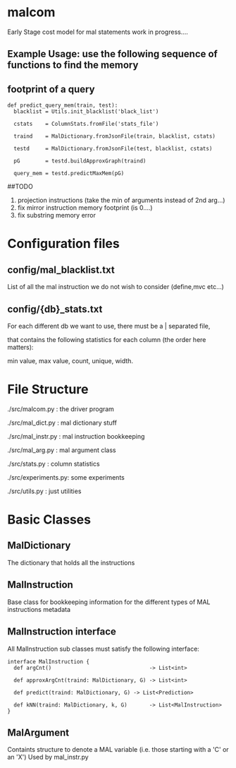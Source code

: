 # malcom
Early Stage cost model for mal statements
work in progress....

## Example Usage: use the following sequence of functions to find the memory
##   footprint of a query

```
def predict_query_mem(train, test):
  blacklist = Utils.init_blacklist('black_list')

  cstats    = ColumnStats.fromFile('stats_file')

  traind    = MalDictionary.fromJsonFile(train, blacklist, cstats)

  testd     = MalDictionary.fromJsonFile(test, blacklist, cstats)

  pG        = testd.buildApproxGraph(traind)

  query_mem = testd.predictMaxMem(pG)
```

##TODO
1. projection instructions (take the min of arguments instead of 2nd arg...)
2. fix mirror instruction memory footprint (is 0....)
3. fix substring memory error


# Configuration files

## config/mal_blacklist.txt
List of all the mal instruction we do not wish to consider (define,mvc etc...)

## config/{db}_stats.txt
For each different db we want to use, there must be a | separated file,

that contains the following statistics for each column (the order here
matters):

min value, max value, count, unique, width.

# File Structure
./src/malcom.py     : the driver program

./src/mal_dict.py   : mal dictionary stuff

./src/mal_instr.py  : mal instruction bookkeeping

./src/mal_arg.py    : mal argument class

./src/stats.py      : column statistics

./src/experiments.py: some experiments

./src/utils.py      : just utilities

# Basic Classes

## MalDictionary
The dictionary that holds all the instructions


## MalInstruction
Base class for bookkeeping information for the different types of MAL
 instructions metadata

## MalInstruction interface
All MalInstruction sub classes must satisfy the following interface:

```
interface MalInstruction {
  def argCnt()                               -> List<int>

  def approxArgCnt(traind: MalDictionary, G) -> List<int>

  def predict(traind: MalDictionary, G) -> List<Prediction>

  def kNN(traind: MalDictionary, k, G)       -> List<MalInstruction>
}
```

## MalArgument
Containts structure to denote a MAL variable (i.e. those starting with a 'C' or an 'X')
Used by mal_instr.py

